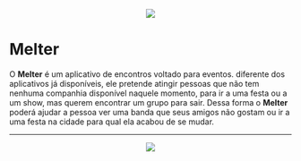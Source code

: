 <p align="center"> 
<img src="https://i.imgur.com/W8SY098.png">
</p>

# Melter

O **Melter** é um aplicativo de encontros voltado para eventos. diferente dos aplicativos já disponíveis, ele pretende atingir pessoas que não tem nenhuma companhia disponível naquele momento, para ir a uma festa ou a um show, mas querem encontrar um grupo para sair. Dessa forma o **Melter** poderá ajudar a pessoa ver uma banda que seus amigos não gostam ou ir a uma festa na cidade para qual ela acabou de se mudar.

---

<p align="center"> 
<img src="https://media.giphy.com/media/paWlTPAZZu02RdeQar/giphy.gif">
</p>
